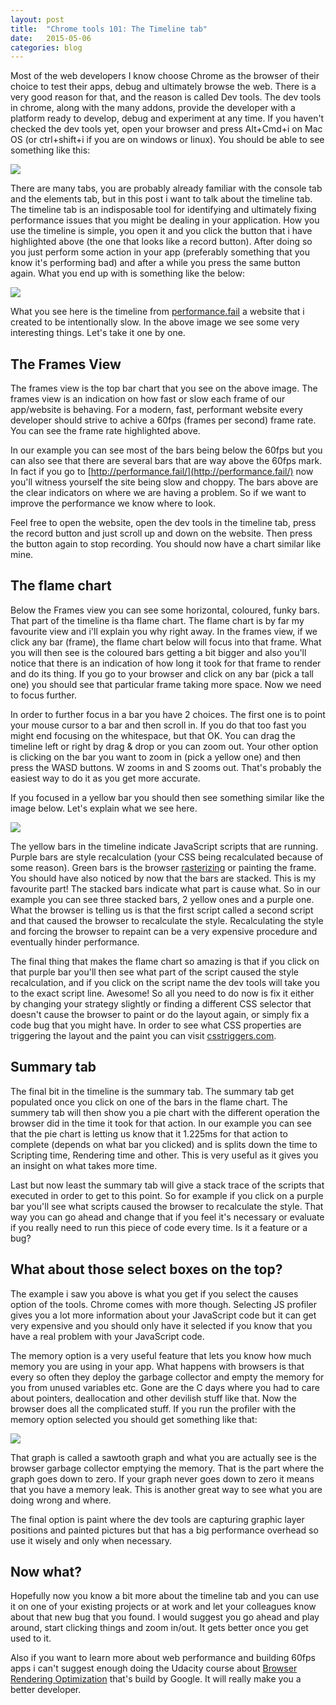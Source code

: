 ```yaml
---
layout: post
title:  "Chrome tools 101: The Timeline tab"
date:   2015-05-06
categories: blog
---
```


Most of the web developers I know choose Chrome as the browser of their choice to test their apps, debug and ultimately browse the web. There is a very good reason for that, and the reason is called Dev tools. The dev tools in chrome, along with the many addons, provide the developer with a platform ready to develop, debug and experiment at any time. If you haven't checked the dev tools yet, open your browser and press Alt+Cmd+i on Mac OS (or ctrl+shift+i if you are on windows or linux). You should be able to see something like this:

<img src="{{site.url}}/assets/dev-tools.jpg">

There are many tabs, you are probably already familiar with the console tab and the elements tab, but in this post i want to talk about the timeline tab. The timeline tab is an indisposable tool for identifying and ultimately fixing performance issues that you might be dealing in your application. How you use the timeline is simple, you open it and you click the button that i have highlighted above (the one that looks like a record button). After doing so you just perform some action in your app (preferably something that you know it's performing bad) and after a while you press the same button again. What you end up with is something like the below:

<img src="{{site.url}}/assets/dev-tools-result.jpg">

What you see here is the timeline from [performance.fail](http://performance.fail/) a website that i created to be intentionally slow. In the above image we see some very interesting things. Let's take it one by one.

## The Frames View

The frames view is the top bar chart that you see on the above image. The frames view is an indication on how fast or slow each frame of our app/website is behaving. For a modern, fast, performant website every developer should strive to achive a 60fps (frames per second) frame rate. You can see the frame rate highlighted above.

In our example you can see most of the bars being below the 60fps but you can also see that there are several bars that are way above the 60fps mark. In fact if you go to [http://performance.fail/](http://performance.fail/) now you'll witness yourself the site being slow and choppy. The bars above are the clear indicators on where we are having a problem. So if we want to improve the performance we know where to look.

Feel free to open the website, open the dev tools in the timeline tab, press the record button and just scroll up and down on the website. Then press the button again to stop recording. You should now have a chart similar like mine.

## The flame chart

Below the Frames view you can see some horizontal, coloured, funky bars. That part of the timeline is tha flame chart. The flame chart is by far my favourite view and i'll explain you why right away. In the frames view, if we click any bar (frame), the flame chart below will focus into that frame. What you will then see is the coloured bars getting a bit bigger and also you'll notice that there is an indication of how long it took for that frame to render and do its thing. If you go to your browser and click on any bar (pick a tall one) you should see that particular frame taking more space. Now we need to focus further.

In order to further focus in a bar you have 2 choices. The first one is to point your mouse cursor to a bar and then scroll in. If you do that too fast you might end focusing on the whitespace, but that OK. You can drag the timeline left or right by drag & drop or you can zoom out. Your other option is clicking on the bar you want to zoom in (pick a yellow one) and then press the WASD buttons. W zooms in and S zooms out. That's probably the easiest way to do it as you get more accurate.

If you focused in a yellow bar you should then see something similar like the image below. Let's explain what we see here.

<img src="{{site.url}}/assets/dev-tools-result.jpg">

The yellow bars in the timeline indicate JavaScript scripts that are running. Purple bars are style recalculation (your CSS being recalculated because of some reason). Green bars is the browser [rasterizing](https://en.wikipedia.org/wiki/Rasterisation) or painting the frame. You should have also noticed by now that the bars are stacked. This is my favourite part! The stacked bars indicate what part is cause what. So in our example you can see three stacked bars, 2 yellow ones and a purple one. What the browser is telling us is that the first script called a second script and that caused the browser to recalculate the style. Recalculating the style and forcing the browser to repaint can be a very expensive procedure and eventually hinder performance.

The final thing that makes the flame chart so amazing is that if you click on that purple bar you'll then see what part of the script caused the style recalculation, and if you click on the script name the dev tools will take you to the exact script line. Awesome! So all you need to do now is fix it either by changing your strategy slightly or finding a different CSS selector that doesn't cause the browser to paint or do the layout again, or simply fix a code bug that you might have. In order to see what CSS properties are triggering the layout and the paint you can visit [csstriggers.com](http://csstriggers.com/). 

## Summary tab

The final bit in the timeline is the summary tab. The summary tab get populated once you click on one of the bars in the flame chart. The summery tab will then show you a pie chart with the different operation the browser did in the time it took for that action. In our example you can see that the pie chart is letting us know that it 1.225ms for that action to complete (depends on what bar you clicked) and is splits down the time to Scripting time, Rendering time and other. This is very useful as it gives you an insight on what takes more time. 

Last but now least the summary tab will give a stack trace of the scripts that executed in order to get to this point. So for example if you click on a purple bar you'll see what scripts caused the browser to recalculate the style. That way you can go ahead and change that if you feel it's necessary or evaluate if you really need to run this piece of code every time. Is it a feature or a bug?

## What about those select boxes on the top?

The example i saw you above is what you get if you select the causes option of the tools. Chrome comes with more though. Selecting JS profiler gives you a lot more information about your JavaScript code but it can get very expensive and you should only have it selected if you know that you have a real problem with your JavaScript code.

The memory option is a very useful feature that lets you know how much memory you are using in your app. What happens with browsers is that every so often they deploy the garbage collector and empty the memory for you from unused variables etc. Gone are the C days where you had to care about pointers, deallocation and other devilish stuff like that. Now the browser does all the complicated stuff. If you run the profiler with the memory option selected you should get something like that:

<img src="{{site.url}}/assets/dev-tools-result-memory.jpg">

That graph is called a sawtooth graph and what you are actually see is the browser garbage collector emptying the memory. That is the part where the graph goes down to zero. If your graph never goes down to zero it means that you have a memory leak. This is another great way to see what you are doing wrong and where.

The final option is paint where the dev tools are capturing graphic layer positions and painted pictures but that has a big performance overhead so use it wisely and only when necessary.


## Now what?

Hopefully now you know a bit more about the timeline tab and you can use it on one of your existing projects or at work and let your colleagues know about that new bug that you found. I would suggest you go ahead and play around, start clicking things and zoom in/out. It gets better once you get used to it. 

Also if you want to learn more about web performance and building 60fps apps i can't suggest enough doing the Udacity course about [Browser Rendering Optimization](https://www.udacity.com/course/browser-rendering-optimization--ud860) that's build by Google. It will really make you a better developer. 


